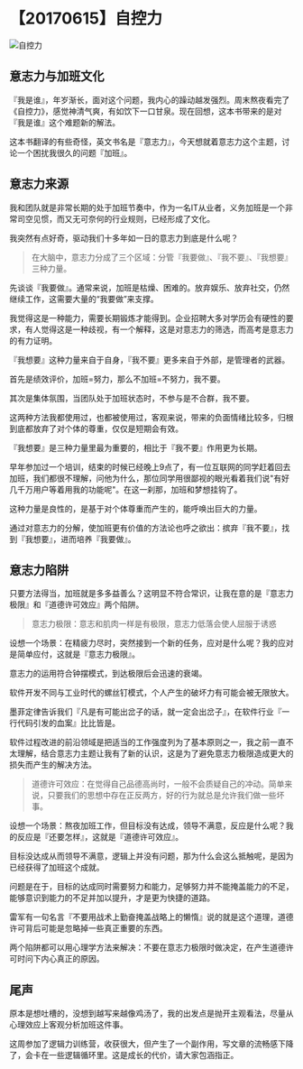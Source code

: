 # 【20170615】自控力


![自控力](http://upload-images.jianshu.io/upload_images/4289510-75000f0600df7ff0.jpg?imageMogr2/auto-orient/strip%7CimageView2/2/w/1240)

## 意志力与加班文化


『我是谁』，年岁渐长，面对这个问题，我内心的躁动越发强烈。周末熬夜看完了《自控力》，感觉神清气爽，有如饮下一口甘泉。现在回想，这本书带来的是对『我是谁』这个难题新的解法。

这本书翻译的有些奇怪，英文书名是『意志力』，今天想就着意志力这个主题，讨论一个困扰我很久的问题『加班』。


## 意志力来源

我和团队就是非常长期的处于加班节奏中，作为一名IT从业者，义务加班是一个非常司空见惯，而又无可奈何的行业规则，已经形成了文化。

我突然有点好奇，驱动我们十多年如一日的意志力到底是什么呢？


> 在大脑中，意志力分成了三个区域：分管『我要做』、『我不要』、『我想要』三种力量。

先谈谈『我要做』。通常来说，加班是枯燥、困难的。放弃娱乐、放弃社交，仍然继续工作，这需要大量的“我要做”来支撑。

我觉得这是一种能力，需要长期锻炼才能得到。企业招聘大多对学历会有硬性的要求，有人觉得这是一种歧视，有一个解释，这是对意志力的筛选，而高考是意志力的有力证明。

『我想要』这种力量来自于自身，『我不要』更多来自于外部，是管理者的武器。

首先是绩效评价，加班=努力，那么不加班=不努力，我不要。

其次是集体氛围，当团队处于加班状态时，不参与是不合群，我不要。

这两种方法我都使用过，也都被使用过，客观来说，带来的负面情绪比较多，归根到底都放弃了对个体的尊重，仅仅是短期会有效。

『我想要』是三种力量里最为重要的，相比于『我不要』作用更为长期。

早年参加过一个培训，结束的时候已经晚上9点了，有一位互联网的同学赶着回去加班，我们都很不理解，问他为什么，那位同学用很鄙视的眼光看着我们说"有好几千万用户等着用我的功能呢"。在这一刹那，加班和梦想挂钩了。

这种力量是良性的，是基于对个体尊重而产生的，能呼唤出巨大的力量。

通过对意志力的分解，使加班更有价值的方法论也呼之欲出：摈弃『我不要』，找到『我想要』，进而培养『我要做』。


## 意志力陷阱

只要方法得当，加班就是多多益善么？这明显不符合常识，让我在意的是『意志力极限』和『道德许可效应』两个陷阱。


> 意志力极限：意志和肌肉一样是有极限，意志力低落会使人屈服于诱惑

设想一个场景：在精疲力尽时，突然接到一个新的任务，应对是什么呢？我的应对是简单应付，这就是『意志力极限』。

意志力的运用符合钟摆模式，到达极限后会迅速的衰竭。

软件开发不同与工业时代的螺丝钉模式，个人产生的破坏力有可能会被无限放大。

墨菲定律告诉我们『凡是有可能出岔子的话，就一定会出岔子』，在软件行业『一行代码引发的血案』比比皆是。

软件过程改进的前沿领域是把适当的工作强度列为了基本原则之一，我之前一直不太理解，结合意志力主题让我有了新的认识，这是为了避免意志力极限造成更大的损失而产生的解决方法。



> 道德许可效应：在觉得自己品德高尚时，一般不会质疑自己的冲动。简单来说，只要我们的思想中存在正反两方，好的行为就总是允许我们做一些坏事。

设想一个场景：熬夜加班工作，但目标没有达成，领导不满意，反应是什么呢？我的反应是『还要怎样』，这就是『道德许可效应』。

目标没达成从而领导不满意，逻辑上并没有问题，那为什么会这么抵触呢，是因为已经获得了加班这个成就。

问题是在于，目标的达成同时需要努力和能力，足够努力并不能掩盖能力的不足，能够意识到能力的不足并加以提升，才是更为快捷的道路。

雷军有一句名言『不要用战术上勤奋掩盖战略上的懒惰』说的就是这个道理，道德许可背后可能是忽略掉一些真正重要的东西。


两个陷阱都可以用心理学方法来解决：不要在意志力极限时做决定，在产生道德许可时问下内心真正的原因。



## 尾声

原本是想吐槽的，没想到越写来越像鸡汤了，我的出发点是抛开主观看法，尽量从心理效应上客观分析加班这件事。

这周参加了逻辑力训练营，收获很大，但产生了一个副作用，写文章的流畅感下降了，会卡在一些逻辑循环里。这是成长的代价，请大家包涵指正。
